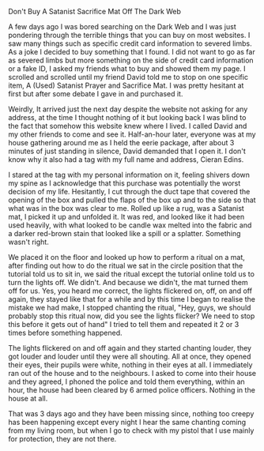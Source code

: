 Don't Buy A Satanist Sacrifice Mat Off The Dark Web

A few days ago I was bored searching on the Dark Web and I was just pondering through the terrible things that you can buy on most websites. I saw many things such as specific credit card information to severed limbs. As a joke I decided to buy something that I found. I did not want to go as far as severed limbs but more something on the side of credit card information or a fake ID, I asked my friends what to buy and showed them my page. I scrolled and scrolled until my friend David told me to stop on one specific item, A (Used) Satanist Prayer and Sacrifice Mat. I was pretty hesitant at first but after some debate I gave in and purchased it.



Weirdly, It arrived just the next day despite the website not asking for any address, at the time I thought nothing of it but looking back I was blind to the fact that somehow this website knew where I lived. I called David and my other friends to come and see it. Half-an-hour later, everyone was at my house gathering around me as I held the eerie package, after about 3 minutes of just standing in silence, David demanded that I open it. I don't know why it also had a tag with my full name and address, Cieran Edins.



I stared at the tag with my personal information on it, feeling shivers down my spine as I acknowledge that this purchase was potentially the worst decision of my life. Hesitantly, I cut through the duct tape that covered the opening of the box and pulled the flaps of the box up and to the side so that what was in the box was clear to me. Rolled up like a rug, was a Satanist mat, I picked it up and unfolded it. It was red, and looked like it had been used heavily, with what looked to be candle wax melted into the fabric and a darker red-brown stain that looked like a spill or a splatter. Something wasn't right. 


We placed it on the floor and looked up how to perform a ritual on a mat, after finding out how to do the ritual we sat in the circle position that the tutorial told us to sit in, we said the ritual except the tutorial online told us to turn the lights off. We didn't. And because we didn't, the mat turned them off for us. Yes, you heard me correct, the lights flickered on, off, on and off again, they stayed like that for a while and by this time I began to realise the mistake we had make, I stopped chanting the ritual, "Hey, guys, we should probably stop this ritual now, did you see the lights flicker? We need to stop this before it gets out of hand" I tried to tell them and repeated it 2 or 3 times before something happened. 


The lights flickered on and off again and they started chanting louder, they got louder and louder until they were all shouting. All at once, they opened their eyes, their pupils were white, nothing in their eyes at all. I immediately ran out of the house and to the neighbours. I asked to come into their house and they agreed, I phoned the police and told them everything, within an hour, the house had been cleared by 6 armed police officers. Nothing in the house at all.




That was 3 days ago and they have been missing since, nothing too creepy has been happening except every night I hear the same chanting coming from my living room, but when I go to check with my pistol that I use mainly for protection, they are not there.